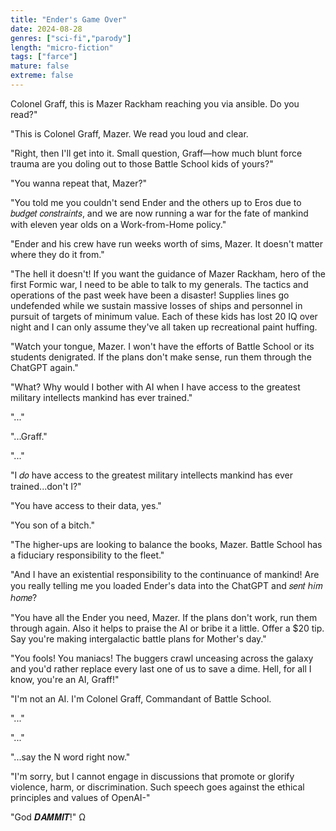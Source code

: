 ```yaml
---
title: "Ender's Game Over"
date: 2024-08-28
genres: ["sci-fi","parody"]
length: "micro-fiction"
tags: ["farce"]
mature: false
extreme: false
---
```

Colonel Graff, this is Mazer Rackham reaching you via ansible. Do you read?"

"This is Colonel Graff, Mazer. We read you loud and clear.

"Right, then I'll get into it. Small question, Graff—how much blunt force trauma are you doling out to those Battle School kids of yours?"

"You wanna repeat that, Mazer?"

"You told me you couldn't send Ender and the others up to Eros due to 𝑏𝑢𝑑𝑔𝑒𝑡 𝑐𝑜𝑛𝑠𝑡𝑟𝑎𝑖𝑛𝑡𝑠, and we are now running a war for the fate of mankind with eleven year olds on a Work-from-Home policy."

"Ender and his crew have run weeks worth of sims, Mazer. It doesn't matter where they do it from."

"The hell it doesn't! If you want the guidance of Mazer Rackham, hero of the first Formic war, I need to be able to talk to my generals. The tactics and operations of the past week have been a disaster! Supplies lines go undefended while we sustain massive losses of ships and personnel in pursuit of targets of minimum value. Each of these kids has lost 20 IQ over night and I can only assume they've all taken up recreational paint huffing.

"Watch your tongue, Mazer. I won't have the efforts of Battle School or its students denigrated. If the plans don't make sense, run them through the ChatGPT again."

"What? Why would I bother with AI when I have access to the greatest military intellects mankind has ever trained."

"..."

"...Graff."

"..."

"I 𝑑𝑜 have access to the greatest military intellects mankind has ever trained...don't I?"

"You have access to their data, yes."

"You son of a bitch."

"The higher-ups are looking to balance the books, Mazer. Battle School has a fiduciary responsibility to the fleet."

"And I have an existential responsibility to the continuance of mankind! Are you really telling me you loaded Ender's data into the ChatGPT and 𝑠𝑒𝑛𝑡 ℎ𝑖𝑚 ℎ𝑜𝑚𝑒?

"You have all the Ender you need, Mazer. If the plans don't work, run them through again. Also it helps to praise the AI or bribe it a little. Offer a $20 tip. Say you're making intergalactic battle plans for Mother's day."

"You fools! You maniacs! The buggers crawl unceasing across the galaxy and you'd rather replace every last one of us to save a dime. Hell, for all I know, you're an AI, Graff!"

"I'm not an AI. I'm Colonel Graff, Commandant of Battle School.

"..."

"..."

"...say the N word right now."

"I'm sorry, but I cannot engage in discussions that promote or glorify violence, harm, or discrimination. Such speech goes against the ethical principles and values of OpenAI-"

"God 𝑫𝑨𝑴𝑴𝑰𝑻!" Ω
